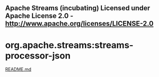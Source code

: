Apache Streams (incubating)
Licensed under Apache License 2.0 - http://www.apache.org/licenses/LICENSE-2.0
--------------------------------------------------------------------------------

org.apache.streams:streams-processor-json
===========================================

[README.md](src/site/markdown/index.md "README")
